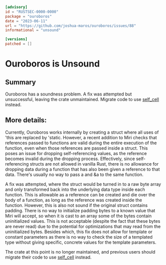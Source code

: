 ```toml
[advisory]
id = "RUSTSEC-0000-0000"
package = "ouroboros"
date = "2023-06-11"
url = "https://github.com/joshua-maros/ouroboros/issues/88"
informational = "unsound"

[versions]
patched = []
```

# Ouroboros is Unsound

## Summary

Ouroboros has a soundness problem. A fix was attempted but 
unsuccessful, leaving the crate unmaintained. Migrate code to use 
[self_cell](https://github.com/Voultapher/self_cell) instead.

## More details:

Currently, Ouroboros works internally by creating a struct where all 
uses of 'this are replaced by 'static. However, a recent addition to 
Miri checks that references passed to functions are valid during the 
entire execution of the function, even when those references are 
passed inside a struct. This poses an issue for dropping 
self-referencing values, as the reference becomes invalid during the 
dropping process. Effectively, since self-referencing structs are 
not allowed in vanilla Rust, there is no allowance for dropping data
during a function that has also been given a reference to that data. 
There's usually no way to pass a and &a to the same function.

A fix was attempted, where the struct would be turned in to a raw 
byte array and only transformed back into the underlying data type 
inside each function. This is allowable as a reference can be 
created and die over the body of a function, as long as the 
reference was created inside the function. However, this is also 
not sound if the original struct contains padding. There is no 
way to initialize padding bytes to a known value that Miri will 
accept, so when it is cast to an array some of the bytes contain 
uninitialized values. This is not acceptable (despite the fact 
that these bytes are never read) due to the potential for 
optimizations that may read from the uninitialized bytes. Besides 
which, this fix does not allow for template or constant parameters 
as there is no way to check the size of a templated type without 
giving specific, concrete values for the template parameters.

The crate at this point is no longer maintained, and previous
users should migrate their code to use 
[self_cell](https://github.com/Voultapher/self_cell) instead.
